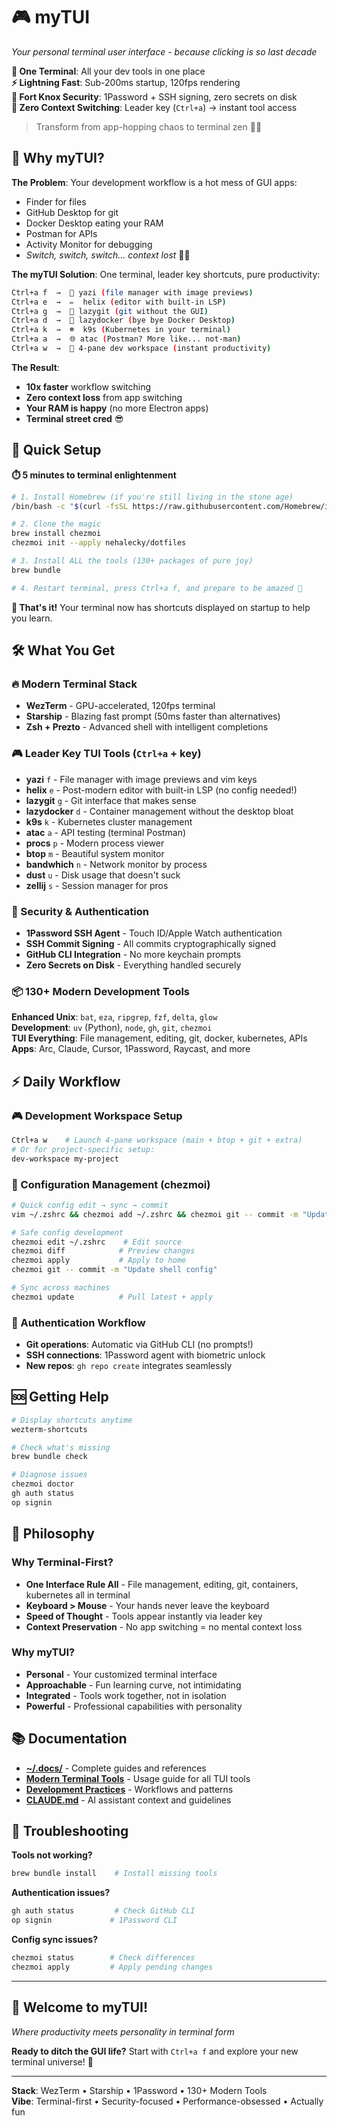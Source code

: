 # 🎮 myTUI

*Your personal terminal user interface - because clicking is so last decade*

**🚀 One Terminal**: All your dev tools in one place  
**⚡ Lightning Fast**: Sub-200ms startup, 120fps rendering  
**🔐 Fort Knox Security**: 1Password + SSH signing, zero secrets on disk  
**🎯 Zero Context Switching**: Leader key (`Ctrl+a`) → instant tool access

> Transform from app-hopping chaos to terminal zen 🧘‍♂️

## 🤔 Why myTUI?

**The Problem**: Your development workflow is a hot mess of GUI apps:
- Finder for files 
- GitHub Desktop for git
- Docker Desktop eating your RAM
- Postman for APIs
- Activity Monitor for debugging
- *Switch, switch, switch... context lost* 😵‍💫

**The myTUI Solution**: One terminal, leader key shortcuts, pure productivity:

```bash
Ctrl+a f  →  📁 yazi (file manager with image previews)
Ctrl+a e  →  ✏️  helix (editor with built-in LSP)  
Ctrl+a g  →  🔄 lazygit (git without the GUI)
Ctrl+a d  →  🐳 lazydocker (bye bye Docker Desktop)
Ctrl+a k  →  ☸️  k9s (Kubernetes in your terminal)
Ctrl+a a  →  🌐 atac (Postman? More like... not-man)
Ctrl+a w  →  🚀 4-pane dev workspace (instant productivity)
```

**The Result**: 
- **10x faster** workflow switching
- **Zero context loss** from app switching  
- **Your RAM is happy** (no more Electron apps)
- **Terminal street cred** 😎

## 🚀 Quick Setup

**⏱️ 5 minutes to terminal enlightenment**

```bash
# 1. Install Homebrew (if you're still living in the stone age)
/bin/bash -c "$(curl -fsSL https://raw.githubusercontent.com/Homebrew/install/HEAD/install.sh)"

# 2. Clone the magic
brew install chezmoi
chezmoi init --apply nehalecky/dotfiles

# 3. Install ALL the tools (130+ packages of pure joy)
brew bundle

# 4. Restart terminal, press Ctrl+a f, and prepare to be amazed 🤯
```

**🎉 That's it!** Your terminal now has shortcuts displayed on startup to help you learn.

## 🛠️ What You Get

### 🔥 Modern Terminal Stack
- **WezTerm** - GPU-accelerated, 120fps terminal 
- **Starship** - Blazing fast prompt (50ms faster than alternatives)
- **Zsh + Prezto** - Advanced shell with intelligent completions

### 🎮 Leader Key TUI Tools (`Ctrl+a` + key)
- **yazi** `f` - File manager with image previews and vim keys
- **helix** `e` - Post-modern editor with built-in LSP (no config needed!)
- **lazygit** `g` - Git interface that makes sense
- **lazydocker** `d` - Container management without the desktop bloat
- **k9s** `k` - Kubernetes cluster management
- **atac** `a` - API testing (terminal Postman)
- **procs** `p` - Modern process viewer 
- **btop** `m` - Beautiful system monitor
- **bandwhich** `n` - Network monitor by process
- **dust** `u` - Disk usage that doesn't suck
- **zellij** `s` - Session manager for pros

### 🔐 Security & Authentication  
- **1Password SSH Agent** - Touch ID/Apple Watch authentication
- **SSH Commit Signing** - All commits cryptographically signed
- **GitHub CLI Integration** - No more keychain prompts
- **Zero Secrets on Disk** - Everything handled securely

### 📦 130+ Modern Development Tools
**Enhanced Unix**: `bat`, `eza`, `ripgrep`, `fzf`, `delta`, `glow`  
**Development**: `uv` (Python), `node`, `gh`, `git`, `chezmoi`  
**TUI Everything**: File management, editing, git, docker, kubernetes, APIs  
**Apps**: Arc, Claude, Cursor, 1Password, Raycast, and more

## ⚡ Daily Workflow

### 🎮 Development Workspace Setup
```bash
Ctrl+a w    # Launch 4-pane workspace (main + btop + git + extra)
# Or for project-specific setup:
dev-workspace my-project
```

### 🔄 Configuration Management (chezmoi)
```bash
# Quick config edit → sync → commit  
vim ~/.zshrc && chezmoi add ~/.zshrc && chezmoi git -- commit -m "Update shell"

# Safe config development
chezmoi edit ~/.zshrc    # Edit source
chezmoi diff            # Preview changes  
chezmoi apply           # Apply to home
chezmoi git -- commit -m "Update shell config"

# Sync across machines
chezmoi update          # Pull latest + apply
```

### 🔐 Authentication Workflow
- **Git operations**: Automatic via GitHub CLI (no prompts!)
- **SSH connections**: 1Password agent with biometric unlock
- **New repos**: `gh repo create` integrates seamlessly

## 🆘 Getting Help

```bash
# Display shortcuts anytime
wezterm-shortcuts

# Check what's missing  
brew bundle check

# Diagnose issues
chezmoi doctor
gh auth status
op signin
```

## 🎯 Philosophy

### Why Terminal-First?
- **One Interface Rule All** - File management, editing, git, containers, kubernetes all in terminal
- **Keyboard > Mouse** - Your hands never leave the keyboard
- **Speed of Thought** - Tools appear instantly via leader key
- **Context Preservation** - No app switching = no mental context loss

### Why myTUI?
- **Personal** - Your customized terminal interface  
- **Approachable** - Fun learning curve, not intimidating
- **Integrated** - Tools work together, not in isolation
- **Powerful** - Professional capabilities with personality

## 📚 Documentation

- **[~/.docs/](file://$HOME/.docs/)** - Complete guides and references
- **[Modern Terminal Tools](file://$HOME/.docs/modern-terminal-tools.md)** - Usage guide for all TUI tools
- **[Development Practices](file://$HOME/.docs/development-practices.md)** - Workflows and patterns
- **[CLAUDE.md](CLAUDE.md)** - AI assistant context and guidelines

## 🚨 Troubleshooting

**Tools not working?**
```bash
brew bundle install    # Install missing tools
```

**Authentication issues?**
```bash
gh auth status         # Check GitHub CLI
op signin             # 1Password CLI
```

**Config sync issues?**
```bash
chezmoi status        # Check differences
chezmoi apply         # Apply pending changes
```

---

## 🎉 Welcome to myTUI!

*Where productivity meets personality in terminal form* 

**Ready to ditch the GUI life?** Start with `Ctrl+a f` and explore your new terminal universe! 🚀

---
**Stack**: WezTerm • Starship • 1Password • 130+ Modern Tools  
**Vibe**: Terminal-first • Security-focused • Performance-obsessed • Actually fun